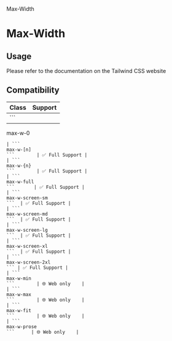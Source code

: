 Max-Width

# Max-Width

## Usage

Please refer to the documentation on the Tailwind CSS website

## Compatibility

| Class                    | Support        |
| ------------------------ | -------------- |
| ```
max-w-0
```          | ✅ Full Support |
| ```
max-w-[n]
```        | ✅ Full Support |
| ```
max-w-{n}
```        | ✅ Full Support |
| ```
max-w-full
```       | ✅ Full Support |
| ```
max-w-screen-sm
```  | ✅ Full Support |
| ```
max-w-screen-md
```  | ✅ Full Support |
| ```
max-w-screen-lg
```  | ✅ Full Support |
| ```
max-w-screen-xl
```  | ✅ Full Support |
| ```
max-w-screen-2xl
``` | ✅ Full Support |
| ```
max-w-min
```        | 🌐 Web only    |
| ```
max-w-max
```        | 🌐 Web only    |
| ```
max-w-fit
```        | 🌐 Web only    |
| ```
max-w-prose
```      | 🌐 Web only    |

